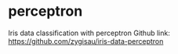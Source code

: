 # perceptron
Iris data classification with perceptron
Github link: https://github.com/zygisau/iris-data-perceptron